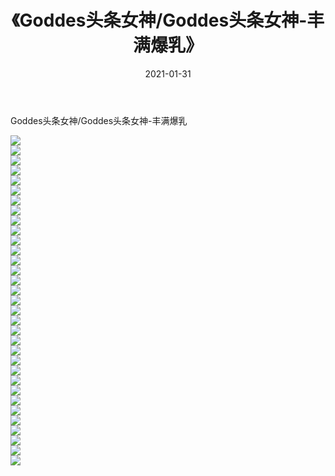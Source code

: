 ﻿---
layout: post
title:  《Goddes头条女神/Goddes头条女神-丰满爆乳》
date:   2021-01-31
img: http://pic.660000.xyz/1:/网络美图/2021/Goddes头条女神/Goddes头条女神-丰满爆乳/000.jpg
categories: [美女, 清纯, 唯美]
---

Goddes头条女神/Goddes头条女神-丰满爆乳

 ![](http://pic.660000.xyz/1:/网络美图/2021/Goddes头条女神/Goddes头条女神-丰满爆乳/001.jpg) <br>![](http://pic.660000.xyz/1:/网络美图/2021/Goddes头条女神/Goddes头条女神-丰满爆乳/002.jpg) <br>![](http://pic.660000.xyz/1:/网络美图/2021/Goddes头条女神/Goddes头条女神-丰满爆乳/003.jpg) <br>![](http://pic.660000.xyz/1:/网络美图/2021/Goddes头条女神/Goddes头条女神-丰满爆乳/004.jpg) <br>![](http://pic.660000.xyz/1:/网络美图/2021/Goddes头条女神/Goddes头条女神-丰满爆乳/005.jpg) <br>![](http://pic.660000.xyz/1:/网络美图/2021/Goddes头条女神/Goddes头条女神-丰满爆乳/006.jpg) <br>![](http://pic.660000.xyz/1:/网络美图/2021/Goddes头条女神/Goddes头条女神-丰满爆乳/007.jpg) <br>![](http://pic.660000.xyz/1:/网络美图/2021/Goddes头条女神/Goddes头条女神-丰满爆乳/008.jpg) <br>![](http://pic.660000.xyz/1:/网络美图/2021/Goddes头条女神/Goddes头条女神-丰满爆乳/009.jpg) <br>![](http://pic.660000.xyz/1:/网络美图/2021/Goddes头条女神/Goddes头条女神-丰满爆乳/010.jpg) <br>![](http://pic.660000.xyz/1:/网络美图/2021/Goddes头条女神/Goddes头条女神-丰满爆乳/011.jpg) <br>![](http://pic.660000.xyz/1:/网络美图/2021/Goddes头条女神/Goddes头条女神-丰满爆乳/012.jpg) <br>![](http://pic.660000.xyz/1:/网络美图/2021/Goddes头条女神/Goddes头条女神-丰满爆乳/013.jpg) <br>![](http://pic.660000.xyz/1:/网络美图/2021/Goddes头条女神/Goddes头条女神-丰满爆乳/014.jpg) <br>![](http://pic.660000.xyz/1:/网络美图/2021/Goddes头条女神/Goddes头条女神-丰满爆乳/015.jpg) <br>![](http://pic.660000.xyz/1:/网络美图/2021/Goddes头条女神/Goddes头条女神-丰满爆乳/016.jpg) <br>![](http://pic.660000.xyz/1:/网络美图/2021/Goddes头条女神/Goddes头条女神-丰满爆乳/017.jpg) <br>![](http://pic.660000.xyz/1:/网络美图/2021/Goddes头条女神/Goddes头条女神-丰满爆乳/018.jpg) <br>![](http://pic.660000.xyz/1:/网络美图/2021/Goddes头条女神/Goddes头条女神-丰满爆乳/019.jpg) <br>![](http://pic.660000.xyz/1:/网络美图/2021/Goddes头条女神/Goddes头条女神-丰满爆乳/020.jpg) <br>![](http://pic.660000.xyz/1:/网络美图/2021/Goddes头条女神/Goddes头条女神-丰满爆乳/021.jpg) <br>![](http://pic.660000.xyz/1:/网络美图/2021/Goddes头条女神/Goddes头条女神-丰满爆乳/022.jpg) <br>![](http://pic.660000.xyz/1:/网络美图/2021/Goddes头条女神/Goddes头条女神-丰满爆乳/023.jpg) <br>![](http://pic.660000.xyz/1:/网络美图/2021/Goddes头条女神/Goddes头条女神-丰满爆乳/024.jpg) <br>![](http://pic.660000.xyz/1:/网络美图/2021/Goddes头条女神/Goddes头条女神-丰满爆乳/025.jpg) <br>![](http://pic.660000.xyz/1:/网络美图/2021/Goddes头条女神/Goddes头条女神-丰满爆乳/026.jpg) <br>![](http://pic.660000.xyz/1:/网络美图/2021/Goddes头条女神/Goddes头条女神-丰满爆乳/027.jpg) <br>![](http://pic.660000.xyz/1:/网络美图/2021/Goddes头条女神/Goddes头条女神-丰满爆乳/028.jpg) <br>![](http://pic.660000.xyz/1:/网络美图/2021/Goddes头条女神/Goddes头条女神-丰满爆乳/029.jpg) <br>![](http://pic.660000.xyz/1:/网络美图/2021/Goddes头条女神/Goddes头条女神-丰满爆乳/030.jpg) <br>![](http://pic.660000.xyz/1:/网络美图/2021/Goddes头条女神/Goddes头条女神-丰满爆乳/031.jpg) <br>![](http://pic.660000.xyz/1:/网络美图/2021/Goddes头条女神/Goddes头条女神-丰满爆乳/032.jpg) <br>![](http://pic.660000.xyz/1:/网络美图/2021/Goddes头条女神/Goddes头条女神-丰满爆乳/033.jpg) <br>